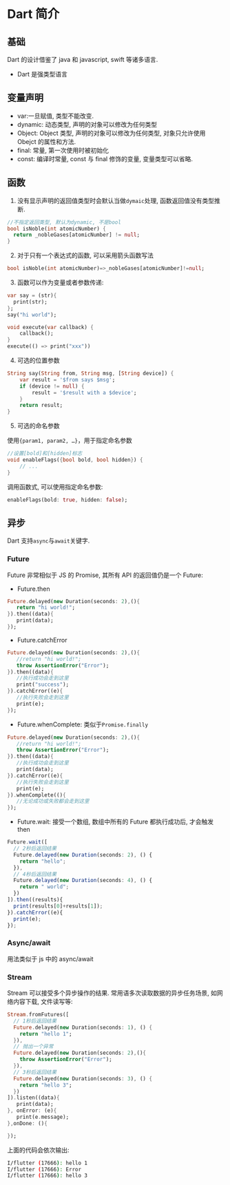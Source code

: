 # Dart 简介

## 基础

Dart 的设计借鉴了 java 和 javascript, swift 等诸多语言.

-   Dart 是强类型语言

## 变量声明

-   var:一旦赋值, 类型不能改变.
-   dynamic: 动态类型, 声明的对象可以修改为任何类型
-   Object: Object 类型, 声明的对象可以修改为任何类型, 对象只允许使用 Obejct 的属性和方法.
-   final: 常量, 第一次使用时被初始化
-   const: 编译时常量, const 与 final 修饰的变量, 变量类型可以省略.

## 函数

1. 没有显示声明的返回值类型时会默认当做`dymaic`处理, 函数返回值没有类型推断.

```dart
//不指定返回类型, 默认为dynamic, 不是bool
bool isNoble(int atomicNumber) {
  return _nobleGases[atomicNumber] != null;
}
```

2. 对于只有一个表达式的函数, 可以采用箭头函数写法

```dart
bool isNoble(int atomicNumber)=>_nobleGases[atomicNumber]!=null;
```

3. 函数可以作为变量或者参数传递:

```dart
var say = (str){
  print(str);
};
say("hi world");

void execute(var callback) {
    callback();
}
execute(() => print("xxx"))
```

4. 可选的位置参数

```dart
String say(String from, String msg, [String device]) {
    var result = '$from says $msg';
    if (device != null) {
        result = '$result with a $device';
    }
    return result;
}
```

5. 可选的命名参数

使用`{param1, param2, …}`，用于指定命名参数

```dart
//设置[bold]和[hidden]标志
void enableFlags({bool bold, bool hidden}) {
    // ...
}
```

调用函数式, 可以使用指定命名参数:

```dart
enableFlags(bold: true, hidden: false);
```

## 异步

Dart 支持`async`与`await`关键字.

### Future

Future 非常相似于 JS 的 Promise, 其所有 API 的返回值仍是一个 Future:

-   Future.then

```dart
Future.delayed(new Duration(seconds: 2),(){
   return "hi world!";
}).then((data){
   print(data);
});
```

-   Future.catchError

```dart
Future.delayed(new Duration(seconds: 2),(){
   //return "hi world!";
   throw AssertionError("Error");
}).then((data){
   //执行成功会走到这里
   print("success");
}).catchError((e){
   //执行失败会走到这里
   print(e);
});
```

-   Future.whenComplete: 类似于`Promise.finally`

```dart
Future.delayed(new Duration(seconds: 2),(){
   //return "hi world!";
   throw AssertionError("Error");
}).then((data){
   //执行成功会走到这里
   print(data);
}).catchError((e){
   //执行失败会走到这里
   print(e);
}).whenComplete((){
   //无论成功或失败都会走到这里
});
```

-   Future.wait: 接受一个数组, 数组中所有的 Future 都执行成功后, 才会触发 then

```js
Future.wait([
  // 2秒后返回结果
  Future.delayed(new Duration(seconds: 2), () {
    return "hello";
  }),
  // 4秒后返回结果
  Future.delayed(new Duration(seconds: 4), () {
    return " world";
  })
]).then((results){
  print(results[0]+results[1]);
}).catchError((e){
  print(e);
});
```

### Async/await

用法类似于 js 中的 async/await

### Stream

Stream 可以接受多个异步操作的结果. 常用语多次读取数据的异步任务场景, 如网络内容下载, 文件读写等:

```dart
Stream.fromFutures([
  // 1秒后返回结果
  Future.delayed(new Duration(seconds: 1), () {
    return "hello 1";
  }),
  // 抛出一个异常
  Future.delayed(new Duration(seconds: 2),(){
    throw AssertionError("Error");
  }),
  // 3秒后返回结果
  Future.delayed(new Duration(seconds: 3), () {
    return "hello 3";
  })
]).listen((data){
   print(data);
}, onError: (e){
   print(e.message);
},onDone: (){

});
```

上面的代码会依次输出:

```bash
I/flutter (17666): hello 1
I/flutter (17666): Error
I/flutter (17666): hello 3
```
